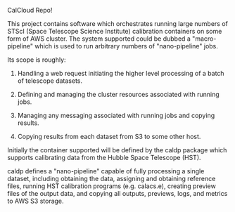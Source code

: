 CalCloud Repo!

This project contains software which orchestrates running large numbers of
STScI (Space Telescope Science Institute) calibration containers on some form
of AWS cluster.  The system supported could be dubbed a "macro-pipeline" which
is used to run arbitrary numbers of "nano-pipeline" jobs.

Its scope is roughly:

1. Handling a web request initiating the higher level processing of a batch of
telescope datasets.

2. Defining and managing the cluster resources associated with running jobs.

3. Managing any messaging associated with running jobs and copying results.

4. Copying results from each dataset from S3 to some other host.

Initially the container supported will be defined by the caldp package which
supports calibrating data from the Hubble Space Telescope (HST).

caldp defines a "nano-pipeline" capable of fully processing a single dataset,
including obtaining the data, assigning and obtaining reference files, running
HST calibration programs (e.g. calacs.e), creating preview files of the output
data, and copying all outputs, previews, logs, and metrics to AWS S3 storage.
